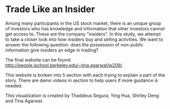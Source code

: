 # Trade Like an Insider 

Among many participants in the US stock market, there is an unique group of investors who has knowledge and information that other investors cannot get access to. These are the company "insiders". In this study, we attempt to take a closer look into how insiders buy and selling activities. We want to answer the following question: does the possession of non-public information give insiders an edge in trading?

The final website can be found: http://people.ischool.berkeley.edu/~tina.agarwal/w209/. 

This website is broken into 5 section with each trying to explain a part of the story.  There are demo videos in section to help users if more guidance is needed.  

This visualization is created by Thaddeus Segura, Ying Hua, Shirley Deng and Tina Agarwal.
